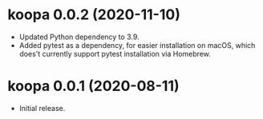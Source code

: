 # koopa 0.0.2 (2020-11-10)

- Updated Python dependency to 3.9.
- Added pytest as a dependency, for easier installation on macOS, which does't
  currently support pytest installation via Homebrew.

# koopa 0.0.1 (2020-08-11)

- Initial release.
